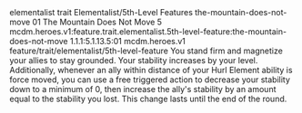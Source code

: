 <ability>
  <metadata>
    <class>elementalist</class>
    <feature_type>trait</feature_type>
    <file_dpath>Elementalist/5th-Level Features</file_dpath>
    <item_id>the-mountain-does-not-move</item_id>
    <item_index>01</item_index>
    <item_name>The Mountain Does Not Move</item_name>
    <level>5</level>
    <scc>mcdm.heroes.v1:feature.trait.elementalist.5th-level-feature:the-mountain-does-not-move</scc>
    <scdc>1.1.1:5.1.13.5:01</scdc>
    <source>mcdm.heroes.v1</source>
    <type>feature/trait/elementalist/5th-level-feature</type>
  </metadata>
  <effects>
    <effect type="mundane">You stand firm and magnetize your allies to stay grounded. Your stability increases by your level.
Additionally, whenever an ally within distance of your Hurl Element ability is force moved, you can use a free triggered action to decrease your stability down to a minimum of 0, then increase the ally&apos;s stability by an amount equal to the stability you lost. This change lasts until the end of the round.</effect>
  </effects>
</ability>
